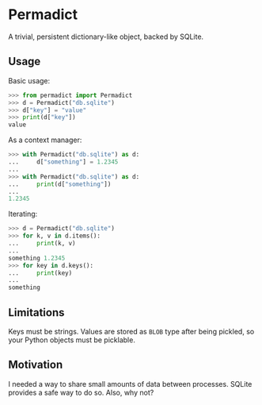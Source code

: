 # Permadict

A trivial, persistent dictionary-like object, backed by SQLite.

## Usage

Basic usage:

```python
>>> from permadict import Permadict
>>> d = Permadict("db.sqlite")
>>> d["key"] = "value"
>>> print(d["key"])
value
```

As a context manager:

```python
>>> with Permadict("db.sqlite") as d:
...     d["something"] = 1.2345
...
>>> with Permadict("db.sqlite") as d:
...     print(d["something"])
...
1.2345
```

Iterating:

```python
>>> d = Permadict("db.sqlite")
>>> for k, v in d.items():
...     print(k, v)
...
something 1.2345
>>> for key in d.keys():
...     print(key)
...
something
```

## Limitations

Keys must be strings. Values are stored as `BLOB` type after being pickled, so
your Python objects must be picklable.

## Motivation

I needed a way to share small amounts of data between processes. SQLite provides
a safe way to do so. Also, why not?
